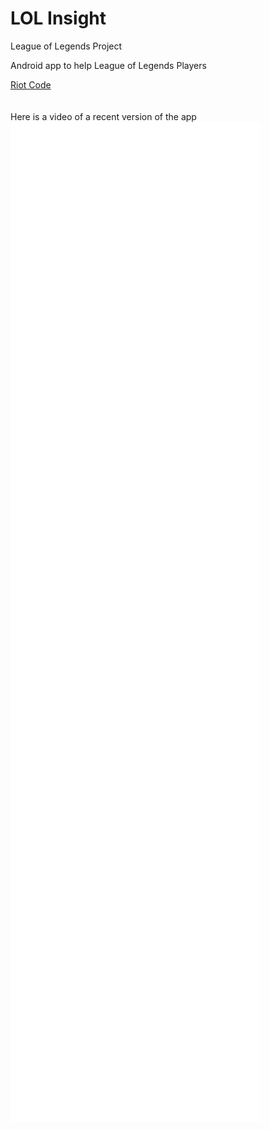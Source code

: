 # LOL Insight
League of Legends Project

Android app to help League of Legends Players

<a href="baribarton.github.io/info.html">Riot Code</a>
<br>
<br>
<br>
Here is a video of a recent version of the app 
<br>
<embed src="video-1493801623.mp4" autostart="0" height="800" width="400" />
<br>
<embed src="video-1493801623.mp4" controls autoplay="0" height="800" width="400" />
